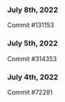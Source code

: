### July 8th, 2022

Commit #131153

### July 5th, 2022

Commit #314353


### July 4th, 2022

Commit #72281
